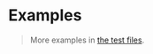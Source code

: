 # Examples

> More examples in [the test files](https://github.com/data-structure-algebra/circularly-linked-list/tree/main/test/src).
